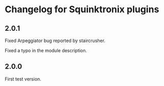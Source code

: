 # Changelog for Squinktronix plugins

## 2.0.1

Fixed Arpeggiator bug reported by staircrusher.

Fixed a typo in the module description.

## 2.0.0

First test version.

